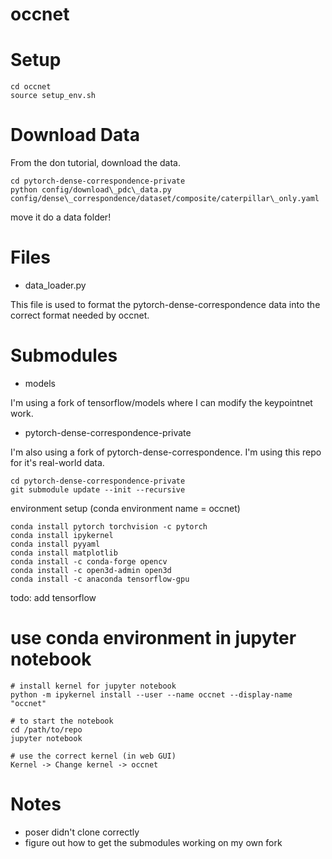 # occnet

# Setup

```
cd occnet
source setup_env.sh
```

# Download Data

From the don tutorial, download the data.

```
cd pytorch-dense-correspondence-private
python config/download\_pdc\_data.py config/dense\_correspondence/dataset/composite/caterpillar\_only.yaml
```

move it do a data folder!

# Files

- data\_loader.py

This file is used to format the pytorch-dense-correspondence data into the correct format needed by occnet.


# Submodules

- models

I'm using a fork of tensorflow/models where I can modify the keypointnet work.

- pytorch-dense-correspondence-private

I'm also using a fork of pytorch-dense-correspondence. I'm using this repo for it's real-world data.


```
cd pytorch-dense-correspondence-private
git submodule update --init --recursive
```

environment setup (conda environment name = occnet)
```
conda install pytorch torchvision -c pytorch
conda install ipykernel
conda install pyyaml
conda install matplotlib
conda install -c conda-forge opencv
conda install -c open3d-admin open3d
conda install -c anaconda tensorflow-gpu
```
todo: add tensorflow

# use conda environment in jupyter notebook

```
# install kernel for jupyter notebook
python -m ipykernel install --user --name occnet --display-name "occnet"

# to start the notebook
cd /path/to/repo
jupyter notebook

# use the correct kernel (in web GUI)
Kernel -> Change kernel -> occnet
```


# Notes
- poser didn't clone correctly
- figure out how to get the submodules working on my own fork